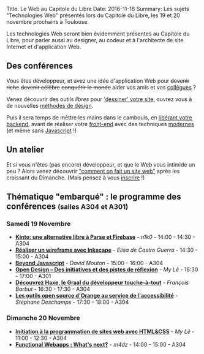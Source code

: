 Title: Le Web au Capitole du Libre
Date: 2016-11-18
Summary: Les sujets "Technologies Web" présentés lors du Capitole du Libre, les 19 et 20 novembre prochains à Toulouse.

Les technologies Web seront bien évidemment présentes au Capitole du Libre, pour parler aussi au designer, au codeur et à l'architecte de site Internet et d'application Web.

## Des conférences

Vous êtes développeur, et avez une idée d'application Web pour <del>devenir riche</del> <del>devenir célèbre</del> <del>conquérir le monde</del> aider vos amis et vos [collègues](https://2016.capitoledulibre.org/programme.html#les-outils-open-source-dorange-au-service-de-lacce) ?

Venez découvrir des outils *libres* pour ['dessiner' votre site](https://2016.capitoledulibre.org/programme.html#realiser-un-wireframe-avec-inkscape), ouvrez vous à de nouvelles [méthodes de désign](https://2016.capitoledulibre.org/programme.html#open-design-des-initiatives-et-des-pistes-de-refle).

Puis il sera temps de mêttre les mains dans le cambouis, en [libérant votre backend](https://2016.capitoledulibre.org/programme.html#kinto-une-alternative-libre-a-parse-et-firebase), avant de réaliser votre [front-end](https://2016.capitoledulibre.org/programme.html#decouvrez-haxe-le-graal-du-developpeur-touche-a-to) avec des techniques [modernes](https://2016.capitoledulibre.org/programme.html#functional-webapps-whats-next) (et même sans [Javascript](https://2016.capitoledulibre.org/programme.html#beyond-javascript) !)

## Un atelier

Et si vous n'êtes (pas encore) développeur, et que le Web vous intimide un peu ? Alors venez découvrir ["comment on fait un site web"](https://2016.capitoledulibre.org/programme.html#initiation-a-la-programmation-de-sites-web-avec-ht) après les croissant du Dimanche. (Mais pensez à vous [inscrire](https://participez-2016.capitoledulibre.org/subscribe/initiation-a-la-programmation-de-sites-web-avec-ht) !)

## Thématique "embarqué" : le programme des conférences <small>(salles A304 et A301)</small>

### Samedi 19 Novembre

* [**Kinto: une alternative libre à Parse et Firebase**](https://2016.capitoledulibre.org/programme.html#kinto-une-alternative-libre-a-parse-et-firebase) - *n1k0* - 14:00 - 14:30 - A304
* [**Réaliser un wireframe avec Inkscape**](https://2016.capitoledulibre.org/programme.html#realiser-un-wireframe-avec-inkscape) - *Elisa de Castro Guerra* - 14:30 - 15:00 - A304
* [**Beyond Javascript**](https://2016.capitoledulibre.org/programme.html#beyond-javascript) - *David Mouton* - 15:00 - 16:00 - A304
* [**Open Design – Des initiatives et des pistes de réflexion**](https://2016.capitoledulibre.org/programme.html#open-design-des-initiatives-et-des-pistes-de-refle) - *My Lê* - 16:30 - 17:00 - A301
* [**Découvrez Haxe, le Graal du développeur touche-à-tout**](https://2016.capitoledulibre.org/programme.html#decouvrez-haxe-le-graal-du-developpeur-touche-a-to) - *François Barbut* - 16:30 - 17:30 - A304
* [**Les outils open source d'Orange au service de l'accessibilité**](https://2016.capitoledulibre.org/programme.html#les-outils-open-source-dorange-au-service-de-lacce) - *Stéphane Deschamps* - 17:30 - 18:00 - A304

### Dimanche 20 Novembre

* [**Initiation à la programmation de sites web avec HTML&CSS**](https://2016.capitoledulibre.org/programme.html#initiation-a-la-programmation-de-sites-web-avec-ht) - *My Lê* - 11:00 - 12:30 - A304
* [**Functional Webapps : What's next?**](https://2016.capitoledulibre.org/programme.html#functional-webapps-whats-next) - *m4dz* - 14:00 - 15:00 - A304
